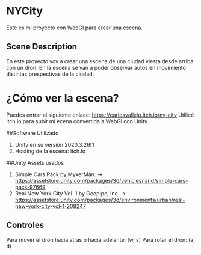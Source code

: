 # NYCity
Este es mi proyecto con WebGl para crear una escena.

## Scene Description
En este proyecto voy a crear una escena de una ciudad viesta desde arriba con un dron. 
En la escena se van a poder observar autos en movimiento distintas prespectivas de la ciudad.

# ¿Cómo ver la escena?
Puedes entrar al siguiente enlace: https://carlosvallejo.itch.io/ny-city
Utilicé itch.io para subir mi ecena convertida a WebGl con Unity.

##Software Utilizado
1. Unity en su versión 2020.3.26f1
2. Hosting de la escena: itch.io

##Unity Assets usados
1. Simple Cars Pack by MyxerMan. -> https://assetstore.unity.com/packages/3d/vehicles/land/simple-cars-pack-97669
3. Real New York City Vol. 1 by Geopipe, Inc.  -> https://assetstore.unity.com/packages/3d/environments/urban/real-new-york-city-vol-1-208247

## Controles
Para mover el dron hacia atras o hacia adelante: (w, s)
Para rotar el dron: (a, d)
